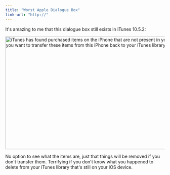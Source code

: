 ```yaml
---
title: "Worst Apple Dialogue Box"
link-url: "http://"
---
```

<p>It's amazing to me that this dialogue box still exists in iTunes 10.5.2:</p>
<p><img src="https://chrisenns.com/wp-content/uploads/2012/01/iTunes-Has-Found.png" alt="iTunes has found purchased items on the iPhone that are not present in your iTunes library. Do you want to transfer these items from this iPhone back to your iTunes library?" title="iTunes Has Found" width="644" height="356" class="aligncenter size-full wp-image-19966" /></p>
<p>No option to see what the items are, just that things will be removed if you don't transfer them. Terrifying if you don't know what you happened to delete from your iTunes library that's still on your iOS device.</p>
